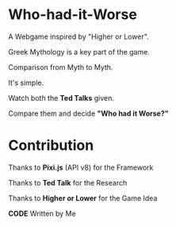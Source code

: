 # Who-had-it-Worse
A Webgame inspired by "Higher or Lower".

Greek Mythology is a key part of the game.

Comparison from Myth to Myth.

It's simple.

Watch both the **Ted Talks** given.  

Compare them and decide **"Who had it Worse?"**

# Contribution
Thanks to **Pixi.js** (API v8) for the Framework

Thanks to **Ted Talk** for the Research

Thanks to **Higher or Lower** for the Game Idea

**CODE** Written by Me

